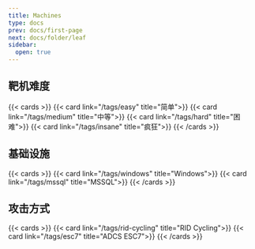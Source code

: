 ```yaml
---
title: Machines
type: docs
prev: docs/first-page
next: docs/folder/leaf
sidebar:
  open: true
---
```


## 靶机难度

{{< cards >}}
  {{< card link="/tags/easy" title="简单">}}
  {{< card link="/tags/medium" title="中等">}}
  {{< card link="/tags/hard" title="困难">}}
  {{< card link="/tags/insane" title="疯狂">}}
{{< /cards >}}

## 基础设施

{{< cards >}}
  {{< card link="/tags/windows" title="Windows">}}
  {{< card link="/tags/mssql" title="MSSQL">}}
{{< /cards >}}

## 攻击方式

{{< cards >}}
  {{< card link="/tags/rid-cycling" title="RID Cycling">}}
  {{< card link="/tags/esc7" title="ADCS ESC7">}}
{{< /cards >}}